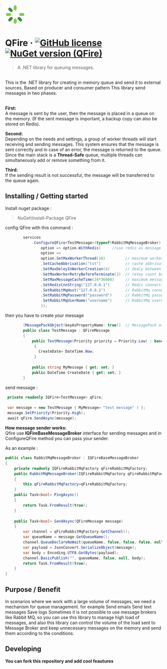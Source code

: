 ![Logo of the project](./icon.png)

# QFire &middot; [![GitHub license](https://img.shields.io/badge/license-MIT-blue.svg?style=flat-square)](https://github.com/acczad/qfire/blob/main/LICENSE.txt) [![NuGet version (QFire)](https://img.shields.io/nuget/v/QFire.svg?style=flat-square)]([https://www.nuget.org/packages/QFire])
> A .NET library for queuing messages.
<br />
This is the .NET library for creating in memory queue and send it to external sources,
Based on producer and consumer pattern This library send messages in two phases.<br /><br />

**First:** <br />
A message is sent by the user, then the message is placed in a queue on the memory. (If the sent message is important, a backup copy can also be stored on Redis).

**Second:<br />**
Depending on the needs and settings, a group of worker threads will start receiving and sending messages. This system ensures that the message is sent correctly and in case of an error, the message is returned to the queue.
Since the main stack is a **Thread-Safe** queue, multiple threads can simultaneously add or remove something from it.

**Third:<br />**
If the sending result is not successful, the message will be transferred to the queue again.<br />

## Installing / Getting started
Install nuget package :
> NuGet\Install-Package QFire <br />

config QFire with this command :

```c#
        services
            .ConfigureQFire<TestMessage>(typeof(RabbitMqMessageBroker), // your implementation of message sender 
                option => option.WithRedis(     //use redis as message backup database
                option =>
                option.SetMaxWorkerThread(10)         // maximum worker threads work on message stack
                .SetCacheAbbrivation("tst")           // cache abbrivation by multiple projects
                .SetMaxDeleyInWorkerCreation(4)       // dealy between worker threads creations
                .SetMaxWorkerRetryBeforeTerminate(3)  // retey count before worker thread termination
                .SetMaxMessageCacheTime(24*36000)     // maximum message backup time in secound
                .SetRedisCnnString("127.0.0.1")       // Redis connection string
                .SetRabbitMqHost("127.0.0.1")         // RabbitMq connection string
                .SetRabbitMqPassword("password")      // RabbitMq password
                .SetRabbitMqUserName("username")      // RabbitMq username
                ));
```

then you have to create your message 
```c#
        [MessagePackObject(keyAsPropertyName: true)]  // MessagePack attribute for serialization in redis
        public class TestMessage : QFireMessage        
        {
            public TestMessage(Priority priority = Priority.Low) : base(priority) // High Priority messsage will be backed up in Redis
             {
               CreateDate= DateTime.Now;
             }

            public string MyMessage { get; set; }
            public DateTime CreateDate { get; set; }
        }
```
send message :

```c#
 private readonly IQFire<TestMessage> qFire;

 var message = new TestMessage { MyMessage= "test message" ) };
 message.SetPriority(Priority.High);
 await qFire.SendAsync(message);

```
**How message sender works:** <br />
Qfire use **IQFireBaseMessageBroker** interface for sending messages
and in ConfigureQFire method you can pass your sender.<br />

As an example : <br />
```c#
public class RabbitMqMessageBroker : IQFireBaseMessageBroker
{
    private readonly IQFireRabbitMqFactory qFireRabbitMqFactory;
    public RabbitMqMessageBroker(IQFireRabbitMqFactory qFireRabbitMqFactory)
    {
        this.qFireRabbitMqFactory=qFireRabbitMqFactory;
    }
    public Task<bool> PingAsync()
    {
        return Task.FromResult(true);
    }

    public Task<bool> SendAsync(QFireMessage message)
    {
        var channel = qFireRabbitMqFactory.GetChannel();
        var queueName = message.GetQueueName();
        channel.QueueDeclareNoWait(queueName, false, false, false, null);
        var payload = JsonConvert.SerializeObject(message);
        var body = Encoding.UTF8.GetBytes(payload);
        channel.BasicPublish("", queueName, false, null, body);
        return Task.FromResult(true);
    }
}
```
## Purpose / Benefit
In scenarios where we work with a large volume of messages, we need a mechanism for queue management. for example
Send emails
Send text messages
Save logs
Sometimes it is not possible to use message brokers like Rabbit MQ, so you can use this library to manage high load of messages,
and also this library can control the volume of the load sent to Message Broker and keep unnecessary messages on the memory and send them according to the conditions.
## Developing
**You can fork this repository and add cool feautures**
